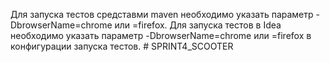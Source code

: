 Для запуска тестов средставми maven необходимо указать параметр  -DbrowserName=chrome или =firefox. 
Для запуска тестов в Idea необходимо указать параметр -DbrowserName=chrome или =firefox в конфигурации запуска тестов.
#   S P R I N T 4 _ S C O O T E R  
 